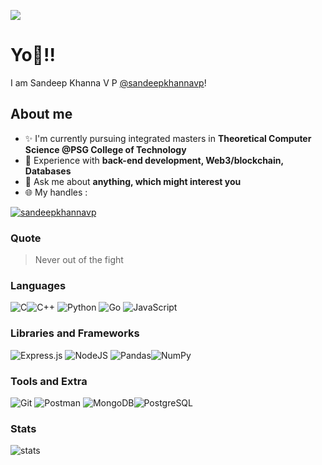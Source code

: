 

![](https://komarev.com/ghpvc/?username=sandeepkhannavp&color=orange&style=flat-square)
  
  
# Yo:wave:!!
I am Sandeep Khanna V P [@sandeepkhannavp](https://github.com/sandeepkhannavp)!

## About me
- :sparkles: I'm currently pursuing integrated masters in **Theoretical Computer Science @PSG College of Technology**
- :book: Experience with **back-end development, Web3/blockchain, Databases**
- :speech_balloon: Ask me about **anything, which might interest you**
- :globe_with_meridians: My handles :  
  
[![sandeepkhannavp](https://img.shields.io/badge/LinkedIn-0077B5?style=for-the-badge&logo=linkedin&logoColor=white)](https://www.linkedin.com/in/sandeep-khanna-v-p-0b64b819b/)


### Quote
> Never out of the fight

### Languages

![C](https://img.shields.io/badge/c-%2300599C.svg?style=for-the-badge&logo=c&logoColor=white)![C++](https://img.shields.io/badge/c++-%2300599C.svg?style=for-the-badge&logo=c%2B%2B&logoColor=white) ![Python](	https://img.shields.io/badge/Python-FFD43B?style=for-the-badge&logo=python&logoColor=darkgreen) ![Go](https://img.shields.io/badge/Go-00ADD8?style=for-the-badge&logo=go&logoColor=white) ![JavaScript](https://img.shields.io/badge/javascript-%23323330.svg?style=for-the-badge&logo=javascript&logoColor=%23F7DF1E)

### Libraries and Frameworks
![Express.js](https://img.shields.io/badge/express.js-%23404d59.svg?style=for-the-badge&logo=express&logoColor=%2361DAFB) ![NodeJS](https://img.shields.io/badge/node.js-6DA55F?style=for-the-badge&logo=node.js&logoColor=white)
![Pandas](https://img.shields.io/badge/pandas-%23150458.svg?style=for-the-badge&logo=pandas&logoColor=white)![NumPy](https://img.shields.io/badge/numpy-%23013243.svg?style=for-the-badge&logo=numpy&logoColor=white)

### Tools and Extra
![Git](https://img.shields.io/badge/git-%23F05033.svg?style=for-the-badge&logo=git&logoColor=white) ![Postman](https://img.shields.io/badge/Postman-FF6C37?style=for-the-badge&logo=postman&logoColor=white) ![MongoDB](https://img.shields.io/badge/MongoDB-%234ea94b.svg?style=for-the-badge&logo=mongodb&logoColor=white)![PostgreSQL](https://img.shields.io/badge/PostgreSQL-316192?style=for-the-badge&logo=postgresql&logoColor=white) 


### Stats
![stats](https://github-readme-streak-stats.herokuapp.com/?user=sandeepkhannavp)
